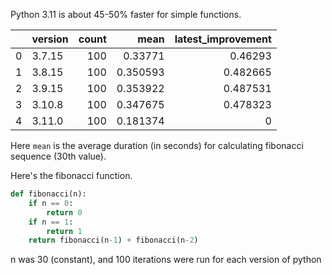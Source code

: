 Python 3.11 is about 45-50% faster for simple functions.

|    | version   |   count |     mean |   latest_improvement |
|---:|:----------|--------:|---------:|---------------------:|
|  0 | 3.7.15    |     100 | 0.33771  |             0.46293  |
|  1 | 3.8.15    |     100 | 0.350593 |             0.482665 |
|  2 | 3.9.15    |     100 | 0.353922 |             0.487531 |
|  3 | 3.10.8    |     100 | 0.347675 |             0.478323 |
|  4 | 3.11.0    |     100 | 0.181374 |             0        |

Here `mean` is the average duration (in seconds) for calculating fibonacci sequence (30th value).

Here's the fibonacci function.

```py
def fibonacci(n):
    if n == 0:
        return 0
    if n == 1:
        return 1
    return fibonacci(n-1) + fibonacci(n-2)

```

n was 30 (constant), and 100 iterations were run for each version of python
